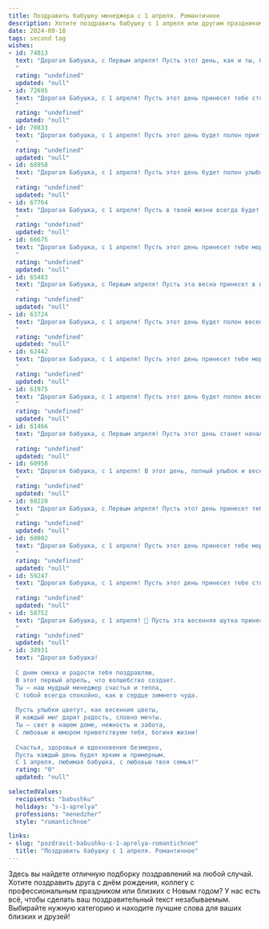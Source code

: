 ```yaml
---
title: Поздравить бабушку менеджера с 1 апреля. Романтичное
description: Хотите поздравить бабушку с 1 апреля или другим праздником? Наш ИИ создаст незабываемое поздравление, а вы обязательно выделитесь среди других.  
date: 2024-09-18
tags: second tag
wishes:
- id: 74013
  text: "Дорогая Бабушка, с Первым апреля! Пусть этот день, как и ты, будет полон очарования, весенней свежести и нежной романтики.  Пусть каждый момент дарит тебе улыбку и напоминает, как сильно мы тебя любим!
  "
  rating: "undefined"
  updated: "null"
- id: 72695
  text: "Дорогая Бабушка, с 1 апреля! Пусть этот день принесет тебе столько же радости и тепла, сколько ты даришь своим близким. Ты -  настоящий менеджер своей жизни,  искренне любящая и заботливая,  и это самое ценное, что есть в тебе. Желаю тебе  ярких красок,  нежной весны  и  безграничного счастья!
  "
  rating: "undefined"
  updated: "null"
- id: 70833
  text: "Дорогая бабушка, с 1 апреля! Пусть этот день будет полон приятных неожиданностей, как весенний сад, расцветающий яркими красками. Желаю тебе исполнения всех желаний, чтобы твоя жизнь была такой же светлой и радостной, как твоя  душа,  и такой же  организованной, как  твое  менеджерское  мастерство.
  "
  rating: "undefined"
  updated: "null"
- id: 68958
  text: "Дорогая Бабушка, с 1 апреля! Пусть этот день будет полон улыбок, теплых слов и нежных объятий. Хочу пожелать тебе, чтобы ты всегда оставалась такой же милой, мудрой и яркой, как весенний цветок. Пусть твоя душа всегда сияет, как первый лучик солнца, а твои руки остаются такими же умелыми и заботливыми. Счастья тебе и исполнения всех желаний!
  "
  rating: "undefined"
  updated: "null"
- id: 67764
  text: "Дорогая Бабушка, с 1 апреля! Пусть в твоей жизни всегда будет место для радости, любви и, конечно же, для маленьких, милых  \"шуточек судьбы\", которые делают дни ярче и запоминаются надолго! Как талантливый менеджер своей жизни, ты всегда умела создавать вокруг себя атмосферу тепла и уюта. Пусть этот день станет для тебя началом новых, прекрасных начинаний, полных вдохновения и счастья!
  "
  rating: "undefined"
  updated: "null"
- id: 66675
  text: "Дорогая Бабушка, с 1 апреля! Пусть этот день принесет тебе море улыбок, как весеннее солнце.  Ты, как опытный менеджер,  управляешь своей жизнью с такой грацией и мудростью, что  завидуют даже самые хитрые бизнесмены.  Будь счастлива, любима и окружена  теплотой  в этот чудесный день!
  "
  rating: "undefined"
  updated: "null"
- id: 65483
  text: "Дорогая Бабушка, с Первым апреля! Пусть эта весна принесет в вашу жизнь столько же тепла и радости, сколько вы дарите нам своей заботой и любовью.  Пусть ваша работа менеджера приносит вам удовлетворение, а каждый день будет наполнен яркими моментами.  Будьте всегда счастливы и любимы!
  "
  rating: "undefined"
  updated: "null"
- id: 63724
  text: "Дорогая Бабушка, с 1 апреля! Пусть этот день будет полон весеннего тепла, а улыбки будут сиять ярче весеннего солнца.  Желаю тебе, чтобы твоя работа менеджера приносила не только радость и успех, но и вдохновение для новых свершений.  Будь счастлива, любима и всегда молода душой!
  "
  rating: "undefined"
  updated: "null"
- id: 62442
  text: "Дорогая Бабушка, с 1 апреля! Пусть этот день принесет тебе море улыбок, как весенние цветы, и вдохновляющие идеи, как новые проекты в твоей любимой профессии менеджера.  Ты – настоящий пример вдохновения,  и  твоя  доброта  и  мудрость  всегда будут  освещать  путь к  успеху.
  "
  rating: "undefined"
  updated: "null"
- id: 61975
  text: "Дорогая Бабушка, с 1 апреля! Пусть этот день будет полон весеннего тепла и душевного равновесия, как Ваш талант менеджера всегда находил решения, полные гармонии и понимания. Спасибо Вам за все!
  "
  rating: "undefined"
  updated: "null"
- id: 61466
  text: "Дорогая бабушка, с Первым апреля! Пусть этот день станет началом новой главы в твоей жизни, полной радости, любви и новых возможностей. Ты — прекрасный менеджер своей судьбы, и я желаю тебе, чтобы все твои проекты,  большие и маленькие,  приносили тебе  успех и удовлетворение.  Я тебя очень люблю! 😊
  "
  rating: "undefined"
  updated: "null"
- id: 60958
  text: "Дорогая бабушка, с 1 апреля! В этот день, полный улыбок и весеннего настроения, позвольте мне признаться, что вы - не просто замечательный менеджер, но и самый очаровательный, заботливый и любящий человек, которого я знаю. Ваше тепло и доброта - настоящие сокровища, которые делают каждый день светлее. Пусть эта весна принесет вам море радости и исполнения самых заветных желаний!
  "
  rating: "undefined"
  updated: "null"
- id: 60220
  text: "Дорогая Бабушка, с Первым апреля! Пусть этот день принесет тебе море улыбок, а  твоя работа менеджера будет легкой и приятной.  Желаю тебе  здоровья, любви и весеннего вдохновения! 🎉
  "
  rating: "undefined"
  updated: "null"
- id: 60002
  text: "Дорогая Бабушка, с 1 апреля! Пусть этот день принесет тебе море улыбок, как весеннее солнышко, и  нежных чувств, как первые цветы после зимы.  Ты –  менеджер по жизни, и управляешь ею мастерски, создавая вокруг себя атмосферу тепла и любви.  Желаю тебе много  приятных сюрпризов и  радостных мгновений!
  "
  rating: "undefined"
  updated: "null"
- id: 59247
  text: "Дорогая Бабушка, с 1 апреля! Пусть этот день принесет тебе столько же весенней радости и тепла, сколько ты даришь всем своим близким. Пусть твоя душа, как прекрасный весенний сад, расцветает каждый день, а твоя жизнь будет наполнена нежной заботой, искренней любовью и  светлым счастьем!
  "
  rating: "undefined"
  updated: "null"
- id: 58752
  text: "Дорогая Бабушка, с 1 апреля! 💐 Пусть эта весенняя шутка принесет в твою жизнь только радость и хорошее настроение, как твоя работа менеджера приносит радость и комфорт другим. 💕
  "
  rating: "undefined"
  updated: "null"
- id: 38931
  text: "Дорогая бабушка!
  
  С днем смеха и радости тебя поздравляю,
  В этот первый апрель, что волшебство создает.
  Ты — наш мудрый менеджер счастья и тепла,
  С тобой всегда спокойно, как в сердце зимнего чуда.
  
  Пусть улыбки цветут, как весенние цветы,
  И каждый миг дарит радость, словно мечты.
  Ты — свет в нашем доме, нежность и забота,
  С любовью и юмором приветствуем тебя, богиня жизни!
  
  Счастья, здоровья и вдохновения безмерно,
  Пусть каждый день будет ярким и примерным.
  С 1 апреля, любимая бабушка, с любовью твоя семья!"
  rating: "0"
  updated: "null"

selectedValues:
  recipients: "babushku"
  holidays: "s-1-aprelya"
  professions: "menedzher"
  style: "romantichnoe"

links:
- slug: "pozdravit-babushku-s-1-aprelya-romantichnoe"
  title: "Поздравить бабушку с 1 апреля. Романтичное"
---
```


Здесь вы найдете отличную подборку поздравлений на любой случай. 
Хотите поздравить друга с днём рождения, коллегу с профессиональным праздником или близких с Новым годом? У нас есть всё, чтобы сделать ваш поздравительный текст незабываемым. Выбирайте нужную категорию и находите лучшие слова для ваших близких и друзей!
